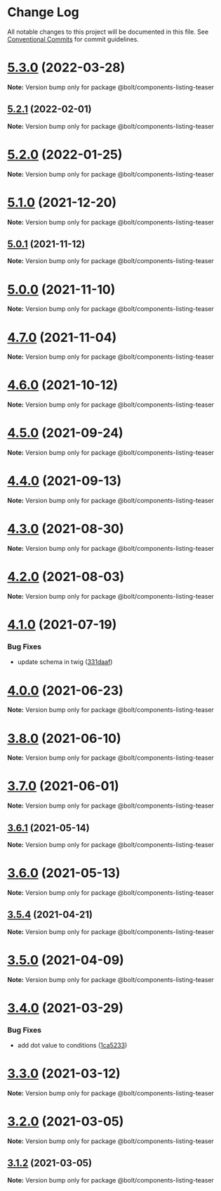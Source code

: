 # Change Log

All notable changes to this project will be documented in this file.
See [Conventional Commits](https://conventionalcommits.org) for commit guidelines.

# [5.3.0](https://github.com/boltdesignsystem/bolt/tree/master/packages/components/bolt-listing-teaser/compare/v5.2.4...v5.3.0) (2022-03-28)

**Note:** Version bump only for package @bolt/components-listing-teaser





## [5.2.1](https://github.com/boltdesignsystem/bolt/tree/master/packages/components/bolt-listing-teaser/compare/v5.2.0...v5.2.1) (2022-02-01)

**Note:** Version bump only for package @bolt/components-listing-teaser





# [5.2.0](https://github.com/boltdesignsystem/bolt/tree/master/packages/components/bolt-listing-teaser/compare/v5.1.1...v5.2.0) (2022-01-25)

**Note:** Version bump only for package @bolt/components-listing-teaser





# [5.1.0](https://github.com/boltdesignsystem/bolt/tree/master/packages/components/bolt-listing-teaser/compare/v5.0.1...v5.1.0) (2021-12-20)

**Note:** Version bump only for package @bolt/components-listing-teaser





## [5.0.1](https://github.com/boltdesignsystem/bolt/tree/master/packages/components/bolt-listing-teaser/compare/v5.0.0...v5.0.1) (2021-11-12)

**Note:** Version bump only for package @bolt/components-listing-teaser





# [5.0.0](https://github.com/boltdesignsystem/bolt/tree/master/packages/components/bolt-listing-teaser/compare/v4.7.0...v5.0.0) (2021-11-10)

**Note:** Version bump only for package @bolt/components-listing-teaser





# [4.7.0](https://github.com/boltdesignsystem/bolt/tree/master/packages/components/bolt-listing-teaser/compare/v4.6.2...v4.7.0) (2021-11-04)

**Note:** Version bump only for package @bolt/components-listing-teaser





# [4.6.0](https://github.com/boltdesignsystem/bolt/tree/master/packages/components/bolt-listing-teaser/compare/v4.5.1...v4.6.0) (2021-10-12)

**Note:** Version bump only for package @bolt/components-listing-teaser





# [4.5.0](https://github.com/boltdesignsystem/bolt/tree/master/packages/components/bolt-listing-teaser/compare/v4.4.0...v4.5.0) (2021-09-24)

**Note:** Version bump only for package @bolt/components-listing-teaser





# [4.4.0](https://github.com/boltdesignsystem/bolt/tree/master/packages/components/bolt-listing-teaser/compare/v4.3.0...v4.4.0) (2021-09-13)

**Note:** Version bump only for package @bolt/components-listing-teaser





# [4.3.0](https://github.com/boltdesignsystem/bolt/tree/master/packages/components/bolt-listing-teaser/compare/v4.2.3...v4.3.0) (2021-08-30)

**Note:** Version bump only for package @bolt/components-listing-teaser





# [4.2.0](https://github.com/boltdesignsystem/bolt/tree/master/packages/components/bolt-listing-teaser/compare/v4.1.1...v4.2.0) (2021-08-03)

**Note:** Version bump only for package @bolt/components-listing-teaser





# [4.1.0](https://github.com/boltdesignsystem/bolt/tree/master/packages/components/bolt-listing-teaser/compare/v4.0.2...v4.1.0) (2021-07-19)


### Bug Fixes

* update schema in twig ([331daaf](https://github.com/boltdesignsystem/bolt/tree/master/packages/components/bolt-listing-teaser/commit/331daaf0b13d1f7742462df3e3c4395034d704b1))





# [4.0.0](https://github.com/boltdesignsystem/bolt/tree/master/packages/components/bolt-listing-teaser/compare/v4.0.0-beta-4...v4.0.0) (2021-06-23)

**Note:** Version bump only for package @bolt/components-listing-teaser





# [3.8.0](https://github.com/boltdesignsystem/bolt/tree/master/packages/components/bolt-listing-teaser/compare/v3.7.1...v3.8.0) (2021-06-10)

**Note:** Version bump only for package @bolt/components-listing-teaser





# [3.7.0](https://github.com/boltdesignsystem/bolt/tree/master/packages/components/bolt-listing-teaser/compare/v3.6.3...v3.7.0) (2021-06-01)

**Note:** Version bump only for package @bolt/components-listing-teaser





## [3.6.1](https://github.com/boltdesignsystem/bolt/tree/master/packages/components/bolt-listing-teaser/compare/v3.6.0...v3.6.1) (2021-05-14)

**Note:** Version bump only for package @bolt/components-listing-teaser





# [3.6.0](https://github.com/boltdesignsystem/bolt/tree/master/packages/components/bolt-listing-teaser/compare/v3.5.4...v3.6.0) (2021-05-13)

**Note:** Version bump only for package @bolt/components-listing-teaser





## [3.5.4](https://github.com/boltdesignsystem/bolt/tree/master/packages/components/bolt-listing-teaser/compare/v3.5.3...v3.5.4) (2021-04-21)

**Note:** Version bump only for package @bolt/components-listing-teaser





# [3.5.0](https://github.com/boltdesignsystem/bolt/tree/master/packages/components/bolt-listing-teaser/compare/v3.4.3...v3.5.0) (2021-04-09)

**Note:** Version bump only for package @bolt/components-listing-teaser





# [3.4.0](https://github.com/boltdesignsystem/bolt/tree/master/packages/components/bolt-listing-teaser/compare/v3.3.1...v3.4.0) (2021-03-29)


### Bug Fixes

* add dot value to conditions ([1ca5233](https://github.com/boltdesignsystem/bolt/tree/master/packages/components/bolt-listing-teaser/commit/1ca52338658be12340198553e50f5face7dcfb25))





# [3.3.0](https://github.com/boltdesignsystem/bolt/tree/master/packages/components/bolt-listing-teaser/compare/v3.2.0...v3.3.0) (2021-03-12)

**Note:** Version bump only for package @bolt/components-listing-teaser





# [3.2.0](https://github.com/boltdesignsystem/bolt/tree/master/packages/components/bolt-listing-teaser/compare/v3.1.2...v3.2.0) (2021-03-05)

**Note:** Version bump only for package @bolt/components-listing-teaser





## [3.1.2](https://github.com/boltdesignsystem/bolt/tree/master/packages/components/bolt-listing-teaser/compare/v3.1.1...v3.1.2) (2021-03-05)

**Note:** Version bump only for package @bolt/components-listing-teaser
